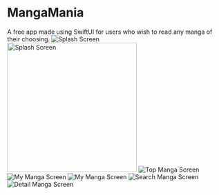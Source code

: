 # MangaMania
A free app made using SwiftUI for users who wish to read any manga of their choosing.
![Splash Screen](Screenshots/splash.png)
<img src="Screenshots/splash.png" width="300" alt="Splash Screen">
![Top Manga Screen](Screenshots/topManga.png)
![My Manga Screen](Screenshots/topManga.png)
![My Manga Screen](Screenshots/myManga.png)
![Search Manga Screen](Screenshots/searchManga.png)
![Detail Manga Screen](Screenshots/detail.png)

